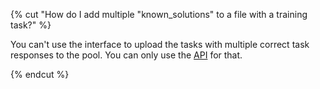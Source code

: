 {% cut "How do I add multiple "known_solutions" to a file with a training task?" %}

You can't use the interface to upload the tasks with multiple correct task responses to the pool. You can only use the [API](https://toloka.ai/docs/api/api-reference/#tag--task) for that.

{% endcut %}